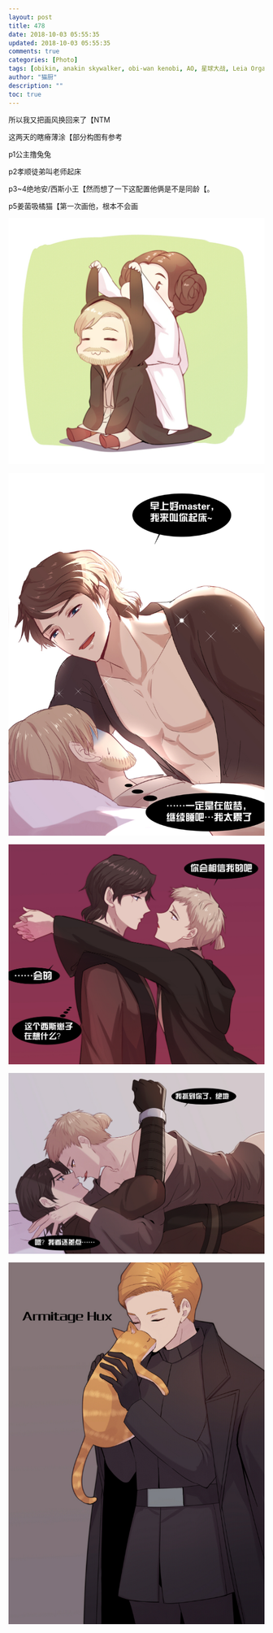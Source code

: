 ```yaml
---
layout: post
title: 478
date: 2018-10-03 05:55:35
updated: 2018-10-03 05:55:35
comments: true
categories: [Photo]
tags: [obikin, anakin skywalker, obi-wan kenobi, AO, 星球大战, Leia Organa, Armitage Hux]
author: "猫厨"
description: ""
toc: true
---
```


<p>所以我又把画风换回来了【NTM</p> 
<p>这两天的瞎瘠薄涂【部分构图有参考</p> 
<p>p1公主撸兔兔</p> 
<p>p2孝顺徒弟叫老师起床</p> 
<p>p3~4绝地安/西斯小王【然而想了一下这配置他俩是不是同龄【。</p> 
<p>p5姜菌吸橘猫【第一次画他，根本不会画</p>

![](https://raw.githubusercontent.com/alicewish/meowchain247/master/img_cVZNdzJtQk9JV2RKZ3ZKaVdKSHNJZGNBeE12V21ZY2tIMTRVZTdkeXlDZlh0blI4QjczZ1FRPT0.jpg)

![](https://raw.githubusercontent.com/alicewish/meowchain247/master/img_cVZNdzJtQk9JV2RKZ3ZKaVdKSHNJVWdjd1ppREpjNm1iZkRpODhqTk1HYWlvVlF6RW8wbU93PT0.jpg)

![](https://raw.githubusercontent.com/alicewish/meowchain247/master/img_cVZNdzJtQk9JV2RKZ3ZKaVdKSHNJUURzS1JvcWVOa2o3VnJVMzU4TVU1MDdyZDJHaTFaZy9BPT0.jpg)

![](https://raw.githubusercontent.com/alicewish/meowchain247/master/img_cVZNdzJtQk9JV2RKZ3ZKaVdKSHNJWWlpVmlpZ3hlb0tpZ0hqVWVPa3JBa3BuQmJKeWZhYTRnPT0.jpg)

![](https://raw.githubusercontent.com/alicewish/meowchain247/master/img_cVZNdzJtQk9JV2RKZ3ZKaVdKSHNJU3YvalVOa1Z3NnhBenVRM0M3eVEvQ1AvMndrWTVGNWt3PT0.jpg)